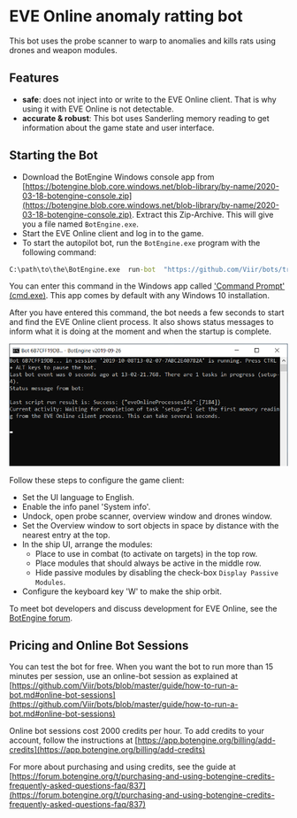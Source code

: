 # EVE Online anomaly ratting bot

This bot uses the probe scanner to warp to anomalies and kills rats using drones and weapon modules. 

## Features

+ **safe**: does not inject into or write to the EVE Online client. That is why using it with EVE Online is not detectable.
+ **accurate & robust**: This bot uses Sanderling memory reading to get information about the game state and user interface.

## Starting the Bot

+ Download the BotEngine Windows console app from 
[https://botengine.blob.core.windows.net/blob-library/by-name/2020-03-18-botengine-console.zip](https://botengine.blob.core.windows.net/blob-library/by-name/2020-03-18-botengine-console.zip). Extract this Zip-Archive. This will give you a file named `BotEngine.exe`.
+ Start the EVE Online client and log in to the game.
+ To start the autopilot bot, run the `BotEngine.exe` program with the following command:

```cmd
C:\path\to\the\BotEngine.exe  run-bot  "https://github.com/Viir/bots/tree/c4911ff9a0c3a279209e31a61b63bfa736c8f3c5/implement/applications/eve-online/eve-online-anomaly-ratting-bot"
```
You can enter this command in the Windows app called ['Command Prompt' (cmd.exe)](https://en.wikipedia.org/wiki/Cmd.exe). This app comes by default with any Windows 10 installation.

After you have entered this command, the bot needs a few seconds to start and find the EVE Online client process. It also shows status messages to inform what it is doing at the moment and when the startup is complete.

![EVE Online App Starting](./image/2019-10-08.eve-online-autopilot-bot-startup.png)


Follow these steps to configure the game client:

+ Set the UI language to English.
+ Enable the info panel 'System info'.
+ Undock, open probe scanner, overview window and drones window.
+ Set the Overview window to sort objects in space by distance with the nearest entry at the top.
+ In the ship UI, arrange the modules:
  + Place to use in combat (to activate on targets) in the top row.
  + Place modules that should always be active in the middle row.
  + Hide passive modules by disabling the check-box `Display Passive Modules`.
+ Configure the keyboard key 'W' to make the ship orbit.

To meet bot developers and discuss development for EVE Online, see the [BotEngine forum](https://forum.botengine.org/tags/eve-online).

## Pricing and Online Bot Sessions

You can test the bot for free. When you want the bot to run more than 15 minutes per session, use an online-bot session as explained at [https://github.com/Viir/bots/blob/master/guide/how-to-run-a-bot.md#online-bot-sessions](https://github.com/Viir/bots/blob/master/guide/how-to-run-a-bot.md#online-bot-sessions)

Online bot sessions cost 2000 credits per hour. To add credits to your account, follow the instructions at [https://app.botengine.org/billing/add-credits](https://app.botengine.org/billing/add-credits)

For more about purchasing and using credits, see the guide at [https://forum.botengine.org/t/purchasing-and-using-botengine-credits-frequently-asked-questions-faq/837](https://forum.botengine.org/t/purchasing-and-using-botengine-credits-frequently-asked-questions-faq/837)

